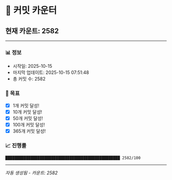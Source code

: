 # 🔢 커밋 카운터

## 현재 카운트: 2582

---

### 📊 정보
- 시작일: 2025-10-15
- 마지막 업데이트: 2025-10-15 07:51:48
- 총 커밋 수: 2582

### 🎯 목표
- [x] 1개 커밋 달성!
- [x] 10개 커밋 달성!
- [x] 50개 커밋 달성!
- [x] 100개 커밋 달성!
- [x] 365개 커밋 달성!

### 📈 진행률
```
██████████████████████████████████████████████████ 2582/100
```

---
*자동 생성됨 - 카운트: 2582*
